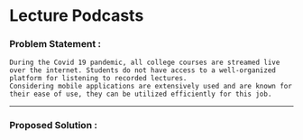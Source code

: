 # Lecture Podcasts

### Problem Statement : 
    During the Covid 19 pandemic, all college courses are streamed live over the internet. Students do not have access to a well-organized platform for listening to recorded lectures. 
    Considering mobile applications are extensively used and are known for their ease of use, they can be utilized efficiently for this job.
    
---

### Proposed Solution :
